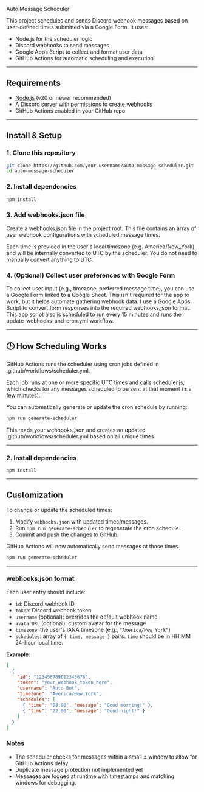 Auto Message Scheduler

This project schedules and sends Discord webhook messages based on user-defined times submitted via a Google Form. It uses:

- Node.js for the scheduler logic  
- Discord webhooks to send messages  
- Google Apps Script to collect and format user data 
- GitHub Actions for automatic scheduling and execution  

---

## Requirements

- [Node.js](https://nodejs.org/) (v20 or newer recommended)  
- A Discord server with permissions to create webhooks  
- GitHub Actions enabled in your GitHub repo  

---

## Install & Setup

### 1. Clone this repository

```bash
git clone https://github.com/your-username/auto-message-scheduler.git
cd auto-message-scheduler
```
### 2. Install dependencies

```bash
npm install
```
### 3. Add webhooks.json file

Create a webhooks.json file in the project root. This file contains an array of user webhook configurations with scheduled message times.

Each time is provided in the user's local timezone (e.g. America/New_York) and will be internally converted to UTC by the scheduler.
You do not need to manually convert anything to UTC.
### 4. (Optional) Collect user preferences with Google Form

To collect user input (e.g., timezone, preferred message time), you can use a Google Form linked to a Google Sheet. This isn't required for the app to work, but it helps automate gathering webhook data.
I use a Google Apps Script to convert form responses into the required webhooks.json format. This app script also is scheduled to run every 15 minutes and runs the update-webhooks-and-cron.yml workflow.

---

## 🕒 How Scheduling Works

GitHub Actions runs the scheduler using cron jobs defined in .github/workflows/scheduler.yml.

Each job runs at one or more specific UTC times and calls scheduler.js, which checks for any messages scheduled to be sent at that moment (± a few minutes).

You can automatically generate or update the cron schedule by running:

```bash
npm run generate-scheduler
```
This reads your webhooks.json and creates an updated .github/workflows/scheduler.yml based on all unique times.

---

### 2. Install dependencies

```bash
npm install
```
---

## Customization

To change or update the scheduled times:
1. Modify `webhooks.json` with updated times/messages.
2. Run `npm run generate-scheduler` to regenerate the cron schedule.
3. Commit and push the changes to GitHub.

GitHub Actions will now automatically send messages at those times.

```bash
npm run generate-scheduler
```

---
### webhooks.json format

Each user entry should include:

- `id`: Discord webhook ID
- `token`: Discord webhook token
- `username` (optional): overrides the default webhook name
- `avatarURL` (optional): custom avatar for the message
- `timezone`: the user's IANA timezone (e.g., `"America/New_York"`)
- `schedules`: array of `{ time, message }` pairs. `time` should be in HH:MM 24-hour local time.

**Example:**

```json
[
  {
    "id": "123456789012345678",
    "token": "your_webhook_token_here",
    "username": "Auto Bot",
    "timezone": "America/New_York",
    "schedules": [
      { "time": "08:00", "message": "Good morning!" },
      { "time": "22:00", "message": "Good night!" }
    ]
  }
]

```

### Notes

- The scheduler checks for messages within a small ± window to allow for GitHub Actions delay.
- Duplicate message protection not implemented yet
- Messages are logged at runtime with timestamps and matching windows for debugging.

